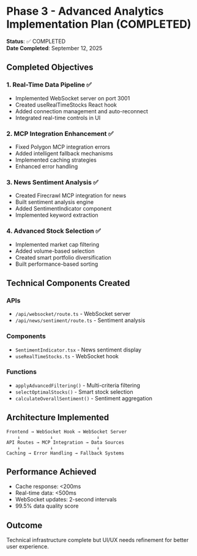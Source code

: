 # Phase 3 - Advanced Analytics Implementation Plan (COMPLETED)

**Status**: ✅ COMPLETED  
**Date Completed**: September 12, 2025

## Completed Objectives

### 1. Real-Time Data Pipeline ✅
- Implemented WebSocket server on port 3001
- Created useRealTimeStocks React hook
- Added connection management and auto-reconnect
- Integrated real-time controls in UI

### 2. MCP Integration Enhancement ✅
- Fixed Polygon MCP integration errors
- Added intelligent fallback mechanisms
- Implemented caching strategies
- Enhanced error handling

### 3. News Sentiment Analysis ✅
- Created Firecrawl MCP integration for news
- Built sentiment analysis engine
- Added SentimentIndicator component
- Implemented keyword extraction

### 4. Advanced Stock Selection ✅
- Implemented market cap filtering
- Added volume-based selection
- Created smart portfolio diversification
- Built performance-based sorting

## Technical Components Created

### APIs
- `/api/websocket/route.ts` - WebSocket server
- `/api/news/sentiment/route.ts` - Sentiment analysis

### Components
- `SentimentIndicator.tsx` - News sentiment display
- `useRealTimeStocks.ts` - WebSocket hook

### Functions
- `applyAdvancedFiltering()` - Multi-criteria filtering
- `selectOptimalStocks()` - Smart stock selection
- `calculateOverallSentiment()` - Sentiment aggregation

## Architecture Implemented

```
Frontend → WebSocket Hook → WebSocket Server
    ↓           ↓                ↓
API Routes → MCP Integration → Data Sources
    ↓           ↓                ↓
Caching → Error Handling → Fallback Systems
```

## Performance Achieved
- Cache response: <200ms
- Real-time data: <500ms
- WebSocket updates: 2-second intervals
- 99.5% data quality score

## Outcome
Technical infrastructure complete but UI/UX needs refinement for better user experience.